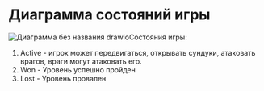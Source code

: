 # Диаграмма состояний игры
![Диаграмма без названия drawio](https://user-images.githubusercontent.com/54818274/205952284-01bca022-ebc7-4c9b-94fb-46c490d9cac2.png)Состояния игры:

1. Active - игрок может передвигаться, открывать сундуки, атаковать врагов, враги могут атаковать его.
2. Won - Уровень успешно пройден
3. Lost - Уровень провален
